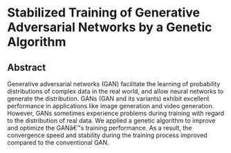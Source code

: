# Stabilized Training of Generative Adversarial Networks by a Genetic Algorithm

## Abstract

Generative adversarial networks (GAN) facilitate the learning of probability distributions of complex data in the real world, and allow neural networks to generate the distribution.
GANs (GAN and its variants) exhibit excellent performance in applications like image generation and video generation.
However, GANs sometimes experience problems during training with regard to the distribution of real data.
We applied a genetic algorithm to improve and optimize the GANâ€™s training performance.
As a result, the convergence speed and stability during the training process improved compared to the conventional GAN.
